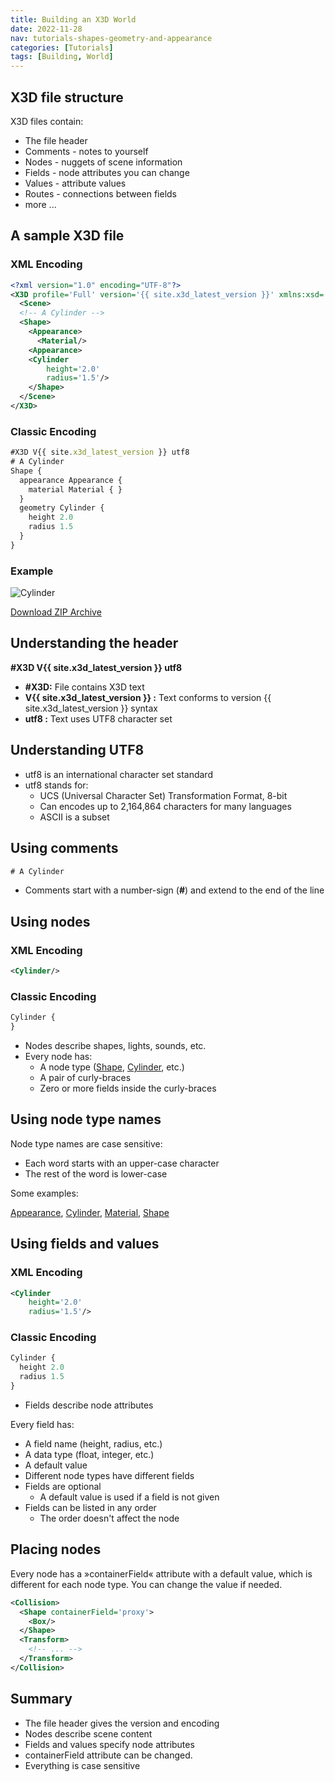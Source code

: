 ```yaml
---
title: Building an X3D World
date: 2022-11-28
nav: tutorials-shapes-geometry-and-appearance
categories: [Tutorials]
tags: [Building, World]
---
```

## X3D file structure

X3D files contain:

- The file header
- Comments - notes to yourself
- Nodes - nuggets of scene information
- Fields - node attributes you can change
- Values - attribute values
- Routes - connections between fields
- more ...

## A sample X3D file

### XML Encoding

```xml
<?xml version="1.0" encoding="UTF-8"?>
<X3D profile='Full' version='{{ site.x3d_latest_version }}' xmlns:xsd='http://www.w3.org/2001/XMLSchema-instance' xsd:noNamespaceSchemaLocation='http://www.web3d.org/specifications/x3d-{{ site.x3d_latest_version }}.xsd'>
  <Scene>
  <!-- A Cylinder -->
  <Shape>
    <Appearance>
      <Material/>
    <Appearance>
    <Cylinder
        height='2.0'
        radius='1.5'/>
    </Shape>
  </Scene>
</X3D>
```

### Classic Encoding

```js
#X3D V{{ site.x3d_latest_version }} utf8
# A Cylinder
Shape {
  appearance Appearance {
    material Material { }
  }
  geometry Cylinder {
    height 2.0
    radius 1.5
  }
}
```

### Example

<x3d-canvas src="https://create3000.github.io/media/tutorials/scenes/cylinder1/cylinder1.x3dv">
  <img src="https://create3000.github.io/media/tutorials/scenes/cylinder1/screenshot.png" alt="Cylinder"/>
</x3d-canvas>

[Download ZIP Archive](https://create3000.github.io/media/tutorials/scenes/cylinder1/cylinder1.zip)

## Understanding the header

**\#X3D V{{ site.x3d_latest_version }} utf8**

- **\#X3D:** File contains X3D text
- **V{{ site.x3d_latest_version }} :** Text conforms to version {{ site.x3d_latest_version }} syntax
- **utf8 :** Text uses UTF8 character set

## Understanding UTF8

- utf8 is an international character set standard
- utf8 stands for:
  - UCS (Universal Character Set) Transformation Format, 8-bit
  - Can encodes up to 2,164,864 characters for many languages
  - ASCII is a subset

## Using comments

```js
# A Cylinder
```

- Comments start with a number-sign (**\#**) and extend to the end of the line

## Using nodes

### XML Encoding

```xml
<Cylinder/>
```

### Classic Encoding

```js
Cylinder {
}
```

- Nodes describe shapes, lights, sounds, etc.
- Every node has:
  - A node type ([Shape](../components/shape/shape), [Cylinder](../components/geometry3d/cylinder), etc.)
  - A pair of curly-braces
  - Zero or more fields inside the curly-braces

## Using node type names

Node type names are case sensitive:

- Each word starts with an upper-case character
- The rest of the word is lower-case

Some examples:

[Appearance](../components/shape/appearance), [Cylinder](../components/geometry3d/cylinder), [Material](../components/shape/material), [Shape](../components/shape/shape)

## Using fields and values

### XML Encoding

```xml
<Cylinder
    height='2.0'
    radius='1.5'/>
```

### Classic Encoding

```js
Cylinder {
  height 2.0
  radius 1.5
}
```

- Fields describe node attributes

Every field has:

- A field name (height, radius, etc.)
- A data type (float, integer, etc.)
- A default value
- Different node types have different fields
- Fields are optional
  - A default value is used if a field is not given
- Fields can be listed in any order
  - The order doesn't affect the node

## Placing nodes

Every node has a »containerField« attribute with a default value, which is different for each node type. You can change the value if needed.

```xml
<Collision>
  <Shape containerField='proxy'>
    <Box/>
  </Shape>
  <Transform>
    <!-- ... -->
  </Transform>
</Collision>
```

## Summary

- The file header gives the version and encoding
- Nodes describe scene content
- Fields and values specify node attributes
- containerField attribute can be changed.
- Everything is case sensitive
